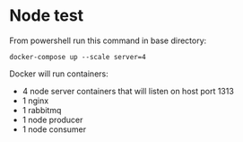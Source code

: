 # Node test

From powershell run this command in base directory:
```
docker-compose up --scale server=4
```

Docker will run containers:
* 4 node server containers that will listen on host port 1313
* 1 nginx 
* 1 rabbitmq 
* 1 node producer 
* 1 node consumer


